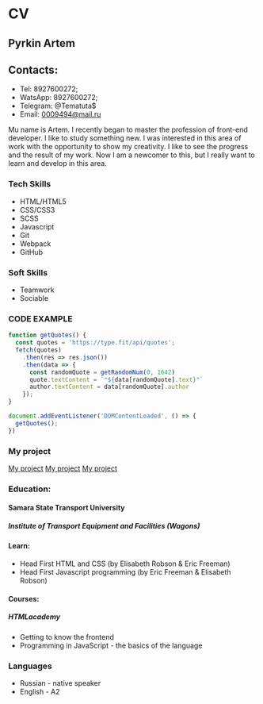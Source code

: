 # CV
## Pyrkin Artem
## Contacts:

* Tel: 8927600272;
* WatsApp: 8927600272;
* Telegram: @Tematuta$
* Email: 0009494@mail.ru

Mu name is Artem. I recently began to master the profession of front-end developer. I like to study something new. I was interested in this area of ​ ​ work with the opportunity to show my creativity. I like to see the progress and the result of my work. Now I am a newcomer to this, but I really want to learn and develop in this area.

### Tech Skills

* HTML/HTML5
* CSS/CSS3
* SCSS
* Javascript
* Git
* Webpack
* GitHub

### Soft Skills

* Teamwork
* Sociable

### CODE EXAMPLE

``` javascript
function getQuotes() {
  const quotes = 'https://type.fit/api/quotes';
  fetch(quotes)
    .then(res => res.json())
    .then(data => {
      const randomQuote = getRandomNum(0, 1642)
      quote.textContent = `"${data[randomQuote].text}"`
      author.textContent = data[randomQuote].author
    });
}

document.addEventListener('DOMContentLoaded', () => {
  getQuotes();
})
```   
### My project

[My project](https://github.com/TemaTut/battleship.git)
[My project](https://rolling-scopes-school.github.io/tematut-JSFEPRESCHOOL2022Q4/plants/)
[My project](https://rolling-scopes-school.github.io/tematut-JSFEPRESCHOOL2022Q4/momentum/)

### Education:
#### Samara State Transport University
##### Institute of Transport Equipment and Facilities (Wagons)
#### Learn:

* Head First HTML and CSS (by Elisabeth Robson & Eric Freeman)
* Head First Javascript programming (by Eric Freeman & Elisabeth Robson)
#### Сourses:
##### HTMLacademy 

* Getting to know the frontend
* Programming in JavaScript - the basics of the language

### Languages

* Russian - native speaker
* English - A2
